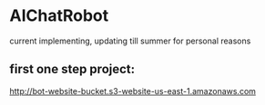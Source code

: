 # AIChatRobot
current implementing, updating till summer for personal reasons


## first one step project:
http://bot-website-bucket.s3-website-us-east-1.amazonaws.com
